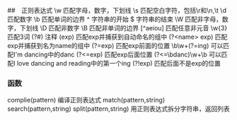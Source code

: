 ##　正则表达式
\w 匹配字母，数字，下划线
\s 匹配空白字符，包括\r和\n,\t
\d 匹配数字
\b 匹配单词的边界
^ 字符串的开始
$ 字符串的结束
\W 匹配非字母，数字，下划线
\D 匹配非数字
\B 匹配非单词的边界
[^aeiou] 匹配任意非元音
\w{3} 匹配3词
(?#) 注释
(exp) 匹配exp并捕获到自动命名的组中
(?\<name\> exp) 匹配exp并捕获到名为name的组中
(?=exp) 匹配exp前面的位置 \b\w+(?=ing) 可以匹配I'm dancing中的danc 
(?<=exp) 匹配exp后面位置 (?<=\bdanc)\w+\b 可以匹配I love dancing and reading中的第一个ing
(?!exp) 匹配后面不是exp的位置

### 函数
complie(pattern) 编译正则表达式
match(pattern,string)
search(pattern,string)
split(pattern,string) 用正则表达式拆分字符串，返回列表

